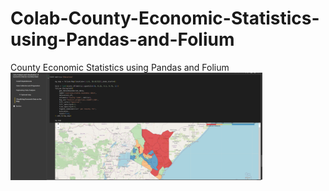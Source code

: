 # Colab-County-Economic-Statistics-using-Pandas-and-Folium
County Economic Statistics using Pandas and Folium
<img
  src="app-screenshot.png"
  alt="County Economic Statistics using Pandas and Folium"
  title="County Economic Statistics using Pandas and Folium"
  style="display: inline-block; margin: 0 auto; max-width: 80%"/>

